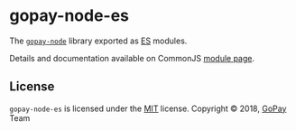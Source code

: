 [gopay-url]: https://gopay.jp/
[package-url]: https://npmjs.com/package/gopay-node
[es-url]: http://www.ecma-international.org/ecma-262/6.0/
[license-url]: https://github.com/gyro-n/gopay-node/blob/master/LICENSE

gopay-node-es
=============

The [`gopay-node`][package-url] library exported as [ES][es-url] modules.

Details and documentation available on CommonJS [module page][package-url].

License
-------

`gopay-node-es` is licensed under the [MIT][license-url] license.
Copyright &copy; 2018, [GoPay][gopay-url] Team
